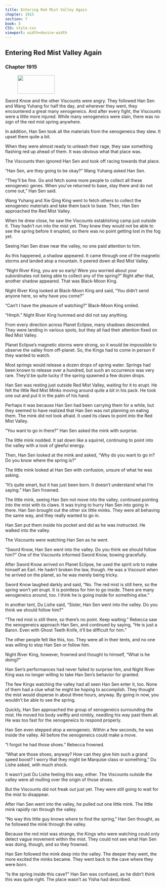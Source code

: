 ```yaml
---
title: Entering Red Mist Valley Again
chapter: 1915
section: 7
book: 5
CSS: style.css
viewport: width=device-width
---
```


## Entering Red Mist Valley Again

### Chapter 1915

<figure>
	<img src="../Images/gem.gif" alt="" id="gem" width="120" height="60" />
</figure>

Sword Know and the other Viscounts were angry. They followed Han Sen and Wang Yuhang for half the day, and wherever they went, they encountered a great many xenogeneics. And after every fight, the Viscounts were a little more injured. While many xenogeneics were slain, there was no sign of the red mist spring anywhere.

In addition, Han Sen took all the materials from the xenogeneics they slew. It upset them quite a bit.

When they were almost ready to unleash their rage, they saw something flashing red up ahead of them. It was obvious what that place was.

The Viscounts then ignored Han Sen and took off racing towards that place.

“Han Sen, are they going to be okay?” Wang Yuhang asked Han Sen.

“They’ll be fine. Go and fetch some more people to collect all these xenogeneic genes. When you’ve returned to base, stay there and do not come out,” Han Sen said.

Wang Yuhang and Xie Qing King went to fetch others to collect the xenogeneic materials and take them back to base. Then, Han Sen approached the Red Mist Valley.

When he drew close, he saw the Viscounts establishing camp just outside it. They hadn’t run into the mist yet. They knew they would not be able to see the spring before it erupted, so there was no point getting lost in the fog yet.

Seeing Han Sen draw near the valley, no one paid attention to him.

As this happened, a shadow appeared. It came through one of the magnetic storms and landed atop a mountain. It peered down at Red Mist Valley.

“Night River King, you are so early! Were you worried about your subordinates not being able to collect any of the spring?” Right after that, another shadow appeared. That was Black-Moon King.

Night River King looked at Black-Moon King and said, “You didn’t send anyone here, so why have you come?”

“Can’t I have the pleasure of watching?” Black-Moon King smiled.

“Hmph.” Night River King hummed and did not say anything.

From every direction across Planet Eclipse, many shadows descended. They were landing in various spots, but they all had their attention fixed on Red Mist Valley.

Planet Eclipse’s magnetic storms were strong, so it would be impossible to observe the valley from off-planet. So, the Kings had to come in person if they wanted to watch.

Most springs would release a dozen drops of spring water. Springs had been known to release over a hundred, but such an occurrence was very rare. They’d be quite lucky if the spring spawned a few dozen drops.

Han Sen was resting just outside Red Mist Valley, waiting for it to erupt. He felt the little Red Mist Minks moving around quite a bit in his pack. He took one out and put it in the palm of his hand.

Perhaps it was because Han Sen had been carrying them for a while, but they seemed to have realized that Han Sen was not planning on eating them. The mink did not look afraid. It used its claws to point into the Red Mist Valley.

“You want to go in there?” Han Sen asked the mink with surprise.

The little mink nodded. It sat down like a squirrel, continuing to point into the valley with a look of gleeful energy.

Then, Han Sen looked at the mink and asked, “Why do you want to go in? Do you know where the spring is?”

The little mink looked at Han Sen with confusion, unsure of what he was asking.

“It’s quite smart, but it has just been born. It doesn’t understand what I’m saying.” Han Sen frowned.

The little mink, seeing Han Sen not move into the valley, continued pointing into the mist with its claws. It was trying to hurry Han Sen into going in there. Han Sen brought out the other six little minks. They were all behaving the same way, and they really wanted to go in.

Han Sen put them inside his pocket and did as he was instructed. He walked into the valley.

The Viscounts were watching Han Sen as he went.

“Sword Know, Han Sen went into the valley. Do you think we should follow him?” One of the Viscounts informed Sword Know, bowing gracefully.

After Sword Know arrived on Planet Eclipse, he used the spirit orb to make himself an Earl. He hadn’t broken the law, though. He was a Viscount when he arrived on the planet, so he was merely being tricky.

Sword Know laughed darkly and said, “No. The red mist is still here, so the spring won’t yet erupt. It is pointless for him to go inside. There are many xenogeneics around, too. I think he is going inside for something else.”

In another tent, Du Lishe said, “Sister, Han Sen went into the valley. Do you think we should follow him?”

“The red mist is still there, so there’s no point. Keep waiting.” Rebecca saw the xenogeneics approach Han Sen, and continued by saying, “He is just a Baron. Even with Ghost Teeth Knife, it’ll be difficult for him.”

The other people felt like this, too. They were all in their tents, and no one was willing to stop Han Sen or follow him.

Night River King, however, frowned and thought to himself, “What is he doing?”

Han Sen’s performances had never failed to surprise him, and Night River King was no longer willing to take Han Sen’s behavior for granted.

The few Kings watching the valley had all seen Han Sen enter it, too. None of them had a clue what he might be hoping to accomplish. They thought the mist would disperse in about three hours, anyway. By going in now, you wouldn’t be able to see the spring.

Quickly, Han Sen approached the group of xenogeneics surrounding the mist. He moved his body swiftly and nimbly, needling his way past them all. He was too fast for the xenogeneics to respond properly.

Han Sen even stepped atop a xenogeneic. Within a few seconds, he was inside the valley. All before the xenogeneics could make a move.

“I forgot he had those shoes.” Rebecca frowned.

“What are those shoes, anyway? How can they give him such a grand speed boost? I worry that they might be Marquise class or something,” Du Lishe asked, with much shock.

It wasn’t just Du Lishe feeling this way, either. The Viscounts outside the valley were all mulling over the origin of those shoes.

But the Viscounts did not freak out just yet. They were still going to wait for the mist to disappear.

After Han Sen went into the valley, he pulled out one little mink. The little mink rapidly ran through the valley.

“No way this little guy knows where to find the spring,” Han Sen thought, as he followed the mink through the valley.

Because the red mist was strange, the Kings who were watching could only detect vague movement within the mist. They could not see what Han Sen was doing, though, and so they frowned.

Han Sen followed the mink deep into the valley. The deeper they went, the more excited the minks became. They went back to the cave where they were born.

“Is the spring inside this cave?” Han Sen was confused, as he didn’t think this was quite right. The place wasn’t as Yisha had described.